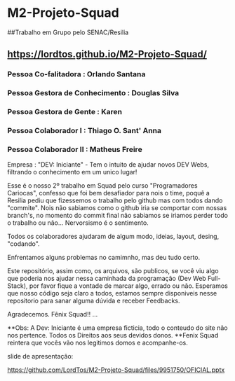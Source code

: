 # M2-Projeto-Squad

##Trabalho em Grupo pelo SENAC/Resilia

## https://lordtos.github.io/M2-Projeto-Squad/

### Pessoa Co-falitadora : Orlando Santana
### Pessoa Gestora de Conhecimento : Douglas Silva
### Pessoa Gestora de Gente : Karen
### Pessoa Colaborador I : Thiago O. Sant' Anna
### Pessoa Colaborador II : Matheus Freire

Empresa : "DEV: Iniciante" - Tem o intuito de ajudar novos DEV Webs, filtrando o conhecimento em um unico lugar!

Esse é o nosso 2º trabalho em Squad pelo curso "Programadores Cariocas", confesso que foi bem desafiador para nois o time, poquê a Resilia
pediu que fizessemos o trabalho pelo github mas com todos dando "commite". Nois não sabiamos como o github iria se comportar com nossas 
branch's, no momento do commit final não sabiamos se iriamos perder todo o trabalho ou não... Nervorsismo é o sentimento.

Todos os colaboradores ajudaram de algum modo, ideias, layout, desing, "codando".

Enfrentamos alguns problemas no camimnho, mas deu tudo certo.

Este repositório, assim como, os arquivos, são publicos, se você viu algo que poderia nos ajudar nessa caminhada da programação (Dev Web Full-Stack),
por favor fique a vontade de marcar algo, errado ou não. 
Esperamos que nosso código seja claro a todos, estamos sempre disponiveis nesse repositorio para sanar alguma dúvida e receber Feedbacks.

Agradecemos.
Fênix Squad!! ...


**Obs: A Dev: Iniciante é uma empresa ficticia, todo o conteudo do site não nos pertence. Todos os Direitos aos seus devidos donos.
**Fenix Squad reintera que vocês vão nos legitimos domos e acompanhe-os.


slide de apresentação:


https://github.com/LordTos/M2-Projeto-Squad/files/9951750/OFICIAL.pptx

